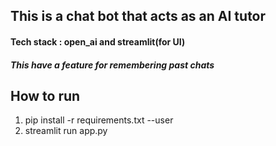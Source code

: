 ## This is a chat bot that acts as an AI tutor

#### Tech stack : open_ai and streamlit(for UI)

##### This have a feature for remembering past chats

## How to run

<ol>
<li> pip install -r requirements.txt --user</li>
<li> streamlit run app.py</li>
</ol>
